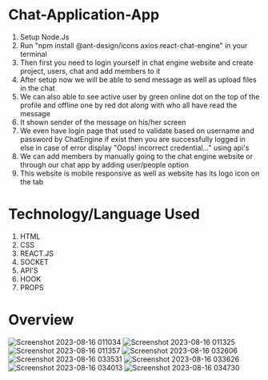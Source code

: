 # Chat-Application-App
1) Setup Node.Js
2) Run "npm install @ant-design/icons axios react-chat-engine" in your terminal 
3) Then first you need to login yourself in chat engine website and create project, users, chat and add members to it
4) After setup now we will be able to send message as well as upload files in the chat
5) We can also able to see active user by green online dot on the top of the profile and offline one by red dot along with who all have read the message
6) It shown sender of the message on his/her screen
7) We even have login page that used to validate based on username and password by ChatEngine
   if exist then you are successfully logged in
   else in case of error display "Oops! incorrect credential..." using api's
8) We can add members by manually going to the chat engine website or through our chat app by adding user/people option
9) This website is mobile responsive as well as website has its logo icon on the tab

# Technology/Language Used
1) HTML
2) CSS
3) REACT.JS
4) SOCKET
5) API'S
6) HOOK
7) PROPS

# Overview
![Screenshot 2023-08-16 011034](https://github.com/garvita2003/Chat-Application-App/assets/102051676/58a65cc1-0655-44fc-9fea-332c964d9b0e)
![Screenshot 2023-08-16 011325](https://github.com/garvita2003/Chat-Application-App/assets/102051676/930dbe31-d03e-4c36-9c51-a7e0fd19b720)
![Screenshot 2023-08-16 011357](https://github.com/garvita2003/Chat-Application-App/assets/102051676/9cbe2fec-ed90-4043-be64-cca2ebe042fa)
![Screenshot 2023-08-16 032606](https://github.com/garvita2003/Chat-Application-App/assets/102051676/9b28a739-a8ec-4671-953e-c8735c281827)
![Screenshot 2023-08-16 033531](https://github.com/garvita2003/Chat-Application-App/assets/102051676/d87135e5-00b8-446d-8b8b-fd09df570f95)
![Screenshot 2023-08-16 033626](https://github.com/garvita2003/Chat-Application-App/assets/102051676/d49029b3-c8f6-46ec-a09e-71cd029e0246)
![Screenshot 2023-08-16 034013](https://github.com/garvita2003/Chat-Application-App/assets/102051676/27024a28-ea91-4bd5-ab95-b5735c1a164c)
![Screenshot 2023-08-16 034730](https://github.com/garvita2003/Chat-Application-App/assets/102051676/e7f8233f-5bcb-4d5e-8584-ea7ca341ef8f)
